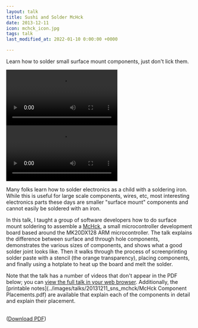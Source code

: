 ```yaml
---
layout: talk
title: Sushi and Solder McHck
date: 2013-12-11
icon: mchck_icon.jpg
tags: talk
last_modified_at: 2022-01-10 0:00:00 +0000

---
```


Learn how to solder small surface mount components, just don't lick them.

<!--more-->

<video controls width="300px">
 <source src="../../images/talks/20131211_sns_mchck/Aligning%20Stencil.mp4" type="video/mp4">
</video>



<video controls width="300px">
 <source src="../../images/talks/20131211_sns_mchck/Placing%20LED%20Good job.mp4" type="video/mp4">
</video>

Many folks learn how to solder electronics as a child with a soldering iron.  While this is useful for large scale components, wires, etc, most interesting electronics parts these days are smaller "surface mount" components and cannot easily be soldered with an iron.

In this talk, I taught a group of software developers how to do surface mount soldering to assemble a [McHck](https://mobile.twitter.com/mchck), a small microcontroller development board based around the MK20DX128 ARM microcontroller.  The talk explains the difference between surface and through hole components, demonstrates the various sizes of components, and shows what a good solder joint looks like. Then it walks through the process of screenprinting solder paste with a stencil (the orange transparency), placing components, and finally using a hotplate to heat up the board and melt the solder.

Note that the talk has a number of videos that don't appear in the PDF below; you can [view the full talk in your web browser](talk.html).  Additionally, the [printable notes](../images/talks/20131211_sns_mchck/McHck Component Placements.pdf) are available that explain each of the components in detail and explain their placement.



<object class="talk-embed" data="../../images/talks/20131211_sns_mchck/20131211_sns_mchck.pdf"></object>
<br>
([Download PDF](../../images/talks/20131211_sns_mchck/20131211_sns_mchck.pdf))